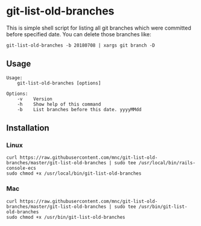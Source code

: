 # git-list-old-branches
This is simple shell script for listing all git branches which were committed before specified date.
You can delete those branches like:

```shell
git-list-old-branches -b 20180708 | xargs git branch -D
```

## Usage

```
Usage:
    git-list-old-branches [options]

Options:
    -v    Version
    -h    Show help of this command
    -b    List branches before this date. yyyyMMdd
```

## Installation

### Linux

```shell
curl https://raw.githubusercontent.com/mnc/git-list-old-branches/master/git-list-old-branches | sudo tee /usr/local/bin/rails-console-ecs
sudo chmod +x /usr/local/bin/git-list-old-branches
```

### Mac

```shell
curl https://raw.githubusercontent.com/mnc/git-list-old-branches/master/git-list-old-branches | sudo tee /usr/bin/git-list-old-branches
sudo chmod +x /usr/bin/git-list-old-branches
```
